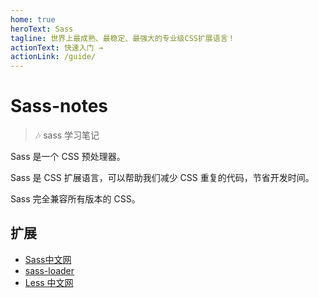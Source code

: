 ```yaml
---
home: true
heroText: Sass
tagline: 世界上最成熟、最稳定、最强大的专业级CSS扩展语言！
actionText: 快速入门 →
actionLink: /guide/
---
```

# Sass-notes

> :notes: sass 学习笔记

Sass 是一个 CSS 预处理器。

Sass 是 CSS 扩展语言，可以帮助我们减少 CSS 重复的代码，节省开发时间。

Sass 完全兼容所有版本的 CSS。

## 扩展

- [Sass中文网](https://www.sass.hk/)
- [sass-loader](https://webpack.js.org/loaders/sass-loader/#root)
- [Less 中文网](http://lesscss.cn/)
